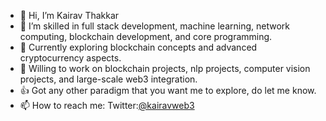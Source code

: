 - 👋 Hi, I’m Kairav Thakkar
- 👀 I’m skilled in full stack development, machine learning, network computing, blockchain development, and core programming.
- 🌱 Currently exploring blockchain concepts and advanced cryptocurrency aspects.
- 💞️ Willing to work on blockchain projects, nlp projects, computer vision projects, and large-scale web3 integration.
- 👍 Got any other paradigm that you want me to explore, do let me know.
- 📫 How to reach me: Twitter:<a href="https://twitter.com/kairavweb3">@kairavweb3</a>

<!---
parzivalkairav/parzivalkairav is a ✨ special ✨ repository because its `README.md` (this file) appears on your GitHub profile.
You can click the Preview link to take a look at your changes.
--->
